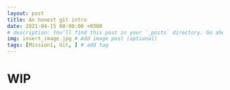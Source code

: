 ```yaml
---
layout: post
title: An honest git intro
date: 2021-04-15 00:00:00 +0300
# description: You’ll find this post in your `_posts` directory. Go ahead and edit it and re-build the site to see your changes. # Add post description (optional)
img: insert_image.jpg # Add image post (optional)
tags: [Mission1, Git, ] # add tag
---
```


# WIP
